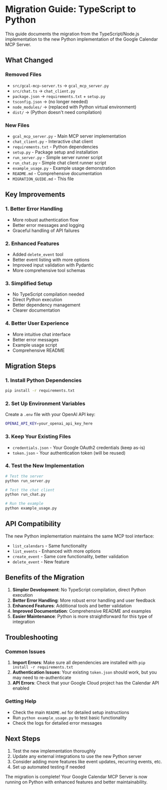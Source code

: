 # Migration Guide: TypeScript to Python

This guide documents the migration from the TypeScript/Node.js implementation to the new Python implementation of the Google Calendar MCP Server.

## What Changed

### Removed Files
- `src/gcal-mcp-server.ts` → `gcal_mcp_server.py`
- `src/chat.ts` → `chat_client.py`
- `package.json` → `requirements.txt` + `setup.py`
- `tsconfig.json` → (no longer needed)
- `node_modules/` → (replaced with Python virtual environment)
- `dist/` → (Python doesn't need compilation)

### New Files
- `gcal_mcp_server.py` - Main MCP server implementation
- `chat_client.py` - Interactive chat client
- `requirements.txt` - Python dependencies
- `setup.py` - Package setup and installation
- `run_server.py` - Simple server runner script
- `run_chat.py` - Simple chat client runner script
- `example_usage.py` - Example usage demonstration
- `README.md` - Comprehensive documentation
- `MIGRATION_GUIDE.md` - This file

## Key Improvements

### 1. Better Error Handling
- More robust authentication flow
- Better error messages and logging
- Graceful handling of API failures

### 2. Enhanced Features
- Added `delete_event` tool
- Better event listing with more options
- Improved input validation with Pydantic
- More comprehensive tool schemas

### 3. Simplified Setup
- No TypeScript compilation needed
- Direct Python execution
- Better dependency management
- Clearer documentation

### 4. Better User Experience
- More intuitive chat interface
- Better error messages
- Example usage script
- Comprehensive README

## Migration Steps

### 1. Install Python Dependencies
```bash
pip install -r requirements.txt
```

### 2. Set Up Environment Variables
Create a `.env` file with your OpenAI API key:
```bash
OPENAI_API_KEY=your_openai_api_key_here
```

### 3. Keep Your Existing Files
- `credentials.json` - Your Google OAuth2 credentials (keep as-is)
- `token.json` - Your authentication token (will be reused)

### 4. Test the New Implementation
```bash
# Test the server
python run_server.py

# Test the chat client
python run_chat.py

# Run the example
python example_usage.py
```

## API Compatibility

The new Python implementation maintains the same MCP tool interface:

- `list_calendars` - Same functionality
- `list_events` - Enhanced with more options
- `create_event` - Same core functionality, better validation
- `delete_event` - New feature

## Benefits of the Migration

1. **Simpler Development**: No TypeScript compilation, direct Python execution
2. **Better Error Handling**: More robust error handling and user feedback
3. **Enhanced Features**: Additional tools and better validation
4. **Improved Documentation**: Comprehensive README and examples
5. **Easier Maintenance**: Python is more straightforward for this type of integration

## Troubleshooting

### Common Issues

1. **Import Errors**: Make sure all dependencies are installed with `pip install -r requirements.txt`
2. **Authentication Issues**: Your existing `token.json` should work, but you may need to re-authenticate
3. **API Errors**: Check that your Google Cloud project has the Calendar API enabled

### Getting Help

- Check the main `README.md` for detailed setup instructions
- Run `python example_usage.py` to test basic functionality
- Check the logs for detailed error messages

## Next Steps

1. Test the new implementation thoroughly
2. Update any external integrations to use the new Python server
3. Consider adding more features like event updates, recurring events, etc.
4. Set up automated testing if needed

The migration is complete! Your Google Calendar MCP Server is now running on Python with enhanced features and better maintainability.
